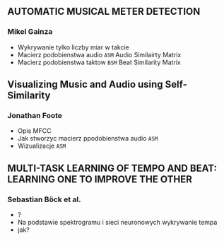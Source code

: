 ## AUTOMATIC MUSICAL METER DETECTION
### Mikel Gainza
- Wykrywanie tylko liczby miar w takcie
- Macierz podobienstwa audio `ASM` Audio Similairty Matrix
- Macierz podobienstwa taktow `BSM` Beat Similarity Matrix

## Visualizing Music and Audio using Self-Similarity
### Jonathan Foote
- Opis MFCC
- Jak stworzyc macierz ppodobienstwa audio `ASM`
- Wizualizacje `ASM`

## MULTI-TASK LEARNING OF TEMPO AND BEAT: LEARNING ONE TO IMPROVE THE OTHER
### Sebastian Böck et al.
- ?
- Na podstawie spektrogramu i sieci neuronowych wykrywanie tempa
- jak?